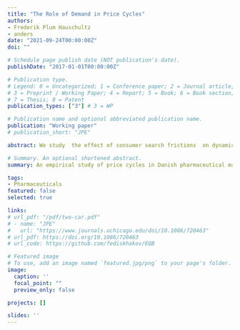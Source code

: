 ```yaml
---
title: "The Role of Demand in Price Cycles"
authors:
- Frederik Plum Hauschultz
- anders
date: "2021-09-24T00:00:00Z"
doi: ""

# Schedule page publish date (NOT publication's date).
publishDate: "2017-01-01T00:00:00Z"

# Publication type.
# Legend: 0 = Uncategorized; 1 = Conference paper; 2 = Journal article;
# 3 = Preprint / Working Paper; 4 = Report; 5 = Book; 6 = Book section;
# 7 = Thesis; 8 = Patent
publication_types: ["3"] # 3 = WP

# Publication name and optional abbreviated publication name.
publication: "Working paper"
# publication_short: "JPE"

abstract: We study  the effect of consumer search frictions  on dynamic price equilibria in a posted price mechanism for pharmaceutical products in Denmark and the role of consumer search frictions herein. We observe widespread price cycles across 1791 markets. Demand is characterized by search: pharmacies must inform consumers about the cheapest product, resulting in a sharp demand discontinuity at the lowest price, but also non-negligible demand at higher prices from loyal consumers. We revisit observed empirical regularities from price cycles in retail gasoline markets and confirm a similar relationship with competition. 

# Summary. An optional shortened abstract.
summary: An empirical study of price cycles in Danish pharmaceutical markets. 

tags:
- Pharmaceuticals
featured: false
selected: true

links:
# url_pdf: "/pdf/two-car.pdf"
# - name: "JPE"
#   url: "https://www.journals.uchicago.edu/doi/10.1086/720463"
# url_pdf: https://doi.org/10.1086/720463
# url_code: https://github.com/fediskhakov/EQB

# Featured image
# To use, add an image named `featured.jpg/png` to your page's folder. 
image:
  caption: ''
  focal_point: ""
  preview_only: false

projects: []

slides: ''
---
```



